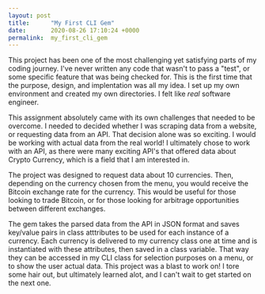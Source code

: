 ```yaml
---
layout: post
title:      "My First CLI Gem"
date:       2020-08-26 17:10:24 +0000
permalink:  my_first_cli_gem
---
```


This project has been one of the most challenging yet satisfying parts of my coding journey. I've never written any code that wasn't to pass a "test", or some specific feature that was being checked for. This is the first time that the purpose, design, and implentation was all my idea. I set up my own environment and created my own directories. I felt like *real* software engineer.

This assignment absolutely came with its own challenges that needed to be overcome. I needed to decided whether I was scraping data from a website, or requesting data from an API. That decision alone was so exciting. I would be working with actual data from the real world! I ultimately chose to work with an API, as there were many exciting API's that offered data about Crypto Currency, which is a field that I am interested in. 

The project was designed to request data about 10 currencies. Then, depending on the currency chosen from the menu, you would receive the Bitcoin exchange rate for the currency. This would be useful for those looking to trade Bitcoin, or for those looking for arbitrage opportunities between different exchanges.

The gem takes the parsed data from the API in JSON format and saves key/value pairs in class atttributes to be used for each instance of a currency. Each currency is delivered to my currency class one at time and is instantiated with these attributes, then saved in a class variable. That way they can be accessed in my CLI class for selection purposes on a menu, or to show the user actual data. This project was a blast to work on! I tore some hair out, but ultimately learned alot, and I can't wait to get started on the next one. 
